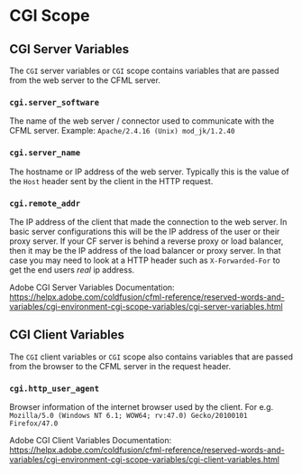 # CGI Scope

## CGI Server Variables

The `CGI` server variables or `CGI` scope contains variables that are passed from the web server to the CFML server.

### `cgi.server_software`

The name of the web server / connector used to communicate with the CFML server. Example: `Apache/2.4.16 (Unix) mod_jk/1.2.40`

### `cgi.server_name`

The hostname or IP address of the web server. Typically this is the value of the `Host` header sent by the client in the HTTP request. 

### `cgi.remote_addr`

The IP address of the client that made the connection to the web server. In basic server configurations this will be the IP address of the user or their proxy server. If your CF server is behind a reverse proxy or load balancer, then it may be the IP address of the load balancer or proxy server. In that case you may need to look at a HTTP header such as `X-Forwarded-For` to get the end users _real_ ip address. 

Adobe CGI Server Variables Documentation: https://helpx.adobe.com/coldfusion/cfml-reference/reserved-words-and-variables/cgi-environment-cgi-scope-variables/cgi-server-variables.html


## CGI Client Variables

The `CGI` client variables or `CGI` scope also contains variables that are passed from the browser to the CFML server in the request header.

### `cgi.http_user_agent`

Browser information of the internet browser used by the client. For e.g. `Mozilla/5.0 (Windows NT 6.1; WOW64; rv:47.0) Gecko/20100101 Firefox/47.0`

Adobe CGI Client Variables Documentation: https://helpx.adobe.com/coldfusion/cfml-reference/reserved-words-and-variables/cgi-environment-cgi-scope-variables/cgi-client-variables.html
